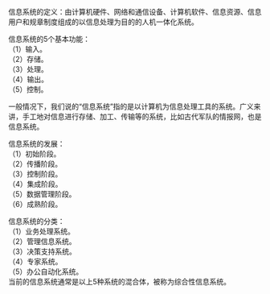 信息系统的定义：由计算机硬件、网络和通信设备、计算机软件、信息资源、信息用户和规章制度组成的以信息处理为目的的人机一体化系统。

信息系统的5个基本功能：  
（1）输入。  
（2）存储。  
（3）处理。  
（4）输出。  
（5）控制。                                                              

一般情况下，我们说的“信息系统”指的是以计算机为信息处理工具的系统。广义来讲，手工地对信息进行存储、加工、传输等的系统，比如古代军队的情报网，也是信息系统。

信息系统的发展：  
（1）初始阶段。   
（2）传播阶段。  
（3）控制阶段。  
（4）集成阶段。  
（5）数据管理阶段。  
（6）成熟阶段。  

信息系统的分类：  
（1）业务处理系统。  
（2）管理信息系统。  
（3）决策支持系统。  
（4）专家系统。  
（5）办公自动化系统。  
当前的信息系统通常是以上5种系统的混合体，被称为综合性信息系统。